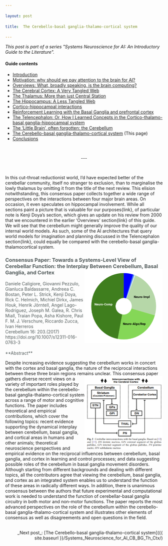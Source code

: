 ```yaml
---

layout: post

title:  The Cerebello-basal ganglia-thalamo-cortical system

---
```


_This post is part of a series "Systems Neuroscience for AI: An Introductory Guide to the Literature"._

#### Guide contents
* [Introduction]()
* [Motivation: why should we pay attention to the brain for AI?]()
* [Overviews: What, broadly speaking, is the brain computing?]() 
* [The Cerebral Cortex: A Very Tangled Web]()
* [The Thalamus: More than just Central Station]()
* [The Hippocampus: A Less Tangled Web]()
* [Cortico-hippocampal interactions]()
* [Reinforcement Learning with the Basal Ganglia and prefrontal cortex]()
* [The Telencephalon: Or, How I Learned Concepts in the Cortico-thalamo-basal ganglia-hippocampal system]()
* [The ‘Little Brain’, often forgotten: the Cerebellum]()
* [The Cerebello-basal ganglia-thalamo-cortical system]() (This page)
* [Conclusions]()

<br>
<p markdown='1' style="text-align:center">---</p>
<br>

In this cut-throat reductionist world, I’d have expected better of the cerebellar community, itself no stranger to exclusion, than to marginalise the lowly thalamus by omitting it from the title of the next review. This elision notwithstanding, this consensus paper collects together a wide range of perspectives on the interactions between four major brain areas. On occasion, it even speculates on hippocampal involvement. While all sections paint a picture that is valuable for our purposes{link}, of particular note is Kenji Doya’s section, which gives an update on his review from 2000 that we encountered in the earlier ‘Overviews’ section{link} of this guide. We will see that the cerebellum might generally improve the quality of our internal world models. As such, some of the AI architectures that query world models for imagination and planning discussed in the Telencephalon section{link}, could equally be compared with the cerebello-basal ganglia-thalamocortical system. 

<h3 markdown='1' style="color:#515A5A">
Consensus Paper: Towards a Systems-Level View of Cerebellar Function: the Interplay Between Cerebellum, Basal Ganglia, and Cortex
<img align="right" width="250" height="235" src="../images/sysneuroai_images/cagliore.png">
</h3>
<p markdown='1' style="color:#515A5A">
Daniele Caligiore, Giovanni Pezzulo, Gianluca Baldassarre, Andreea C. Bostan, Peter L. Strick, Kenji Doya, Rick C. Helmich, Michiel Dirkx, James Houk, Henrik Jörntell, Angel Lago-Rodriguez, Joseph M. Galea, R. Chris Miall, Traian Popa, Asha Kishore, Paul F. M. J. Verschure, Riccardo Zucca, Ivan Herreros<br>
Cerebellum 16: 203.(2017) <br>
https://doi.org/10.1007/s12311-016-0763-3<br>
<br>
**Abstract**<br>

Despite increasing evidence suggesting the cerebellum works in concert with the cortex and basal ganglia, the nature of the reciprocal interactions between these three brain regions remains unclear. 
<img align="right" width="250" height="235" src="../images/sysneuroai_images/cagliore_pic.png">
This consensus paper gathers diverse recent views on a variety of important roles played by the cerebellum within the cerebello-basal ganglia-thalamo-cortical system across a range of motor and cognitive functions. The paper includes theoretical and empirical contributions, which cover the following topics: recent evidence supporting the dynamical interplay between cerebellum, basal ganglia, and cortical areas in humans and other animals; theoretical neuroscience perspectives and empirical evidence on the reciprocal influences between cerebellum, basal ganglia, and cortex in learning and control processes; and data suggesting possible roles of the cerebellum in basal ganglia movement disorders. Although starting from different backgrounds and dealing with different topics, all the contributors agree that viewing the cerebellum, basal ganglia, and cortex as an integrated system enables us to understand the function of these areas in radically different ways. In addition, there is unanimous consensus between the authors that future experimental and computational work is needed to understand the function of cerebellar-basal ganglia circuitry in both motor and non-motor functions. The paper reports the most advanced perspectives on the role of the cerebellum within the cerebello-basal ganglia-thalamo-cortical system and illustrates other elements of consensus as well as disagreements and open questions in the field.<br><br>

</p>

<p markdown='1' style="text-align:right">_Next post_: [The Cerebello-basal ganglia-thalamo-cortical system]({{ site.baseurl }}/Systems_Neuroscience_for_AI_CB_BG_Th_Ctx/)</p>
